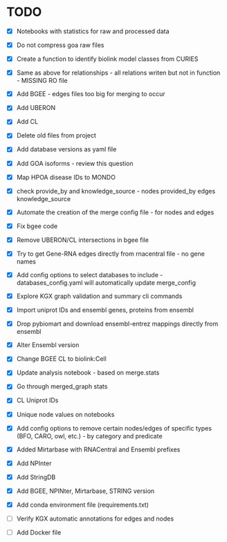 # TODO
- [x] Notebooks with statistics for raw and processed data
- [x] Do not compress goa raw files
- [x] Create a function to identify biolink model classes from CURIES
- [x] Same as above for relationships - all relations writen but not in function - MISSING RO file
- [x] Add BGEE - edges files too big for merging to occur
- [x] Add UBERON
- [x] Add CL
- [x] Delete old files from project
- [x] Add database versions as yaml file
- [x] Add GOA isoforms - review this question
- [x] Map HPOA disease IDs to MONDO
- [x] check provide_by and knowledge_source - nodes provided_by edges knowledge_source
- [x] Automate the creation of the merge config file - for nodes and edges
- [x] Fix bgee code 
- [x] Remove UBERON/CL intersections in bgee file
- [x] Try to get Gene-RNA edges directly from rnacentral file - no gene names
- [x] Add config options to select databases to include - databases_config.yaml will automatically update merge_config
- [x] Explore KGX graph validation and summary cli commands
- [x] Import uniprot IDs and ensembl genes, proteins from ensembl
- [x] Drop pybiomart and download ensembl-entrez mappings directly from ensembl
- [x] Alter Ensembl version
- [x] Change BGEE CL to biolink:Cell
- [x] Update analysis notebook - based on merge.stats
- [x] Go through merged_graph stats
- [x] CL Uniprot IDs
- [x] Unique node values on notebooks
- [x] Add config options to remove certain nodes/edges of specific types (BFO, CARO, owl, etc.) - by category and predicate
- [x] Added Mirtarbase with RNACentral and Ensembl prefixes
- [x] Add NPInter
- [x] Add StringDB
- [x] Add BGEE, NPINter, Mirtarbase, STRING version
- [x] Add conda environment file (requirements.txt)
- [ ] Verify KGX automatic annotations for edges and nodes
- [ ] Add Docker file



